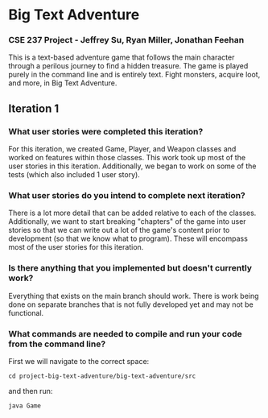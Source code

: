 # Big Text Adventure
### CSE 237 Project - Jeffrey Su, Ryan Miller, Jonathan Feehan

This is a text-based adventure game that follows the main character through a perilous journey to find a hidden treasure. The game is played purely in the command line and is entirely text. Fight monsters, acquire loot, and more, in Big Text Adventure.

## Iteration 1
### What user stories were completed this iteration?
For this iteration, we created Game, Player, and Weapon classes and worked on features within those classes. This work took up most of the user stories in this iteration. Additionally, we began to work on some of the tests (which also included 1 user story).
### What user stories do you intend to complete next iteration?
There is a lot more detail that can be added relative to each of the classes. Additionally, we want to start breaking "chapters" of the game into user stories so that we can write out a lot of the game's content prior to development (so that we know what to program). These will encompass most of the user stories for this iteration.
### Is there anything that you implemented but doesn't currently work?
Everything that exists on the main branch should work. There is work being done on separate branches that is not fully developed yet and may not be functional.
### What commands are needed to compile and run your code from the command line?
First we will navigate to the correct space:
```
cd project-big-text-adventure/big-text-adventure/src
```
and then run:
```
java Game
```

